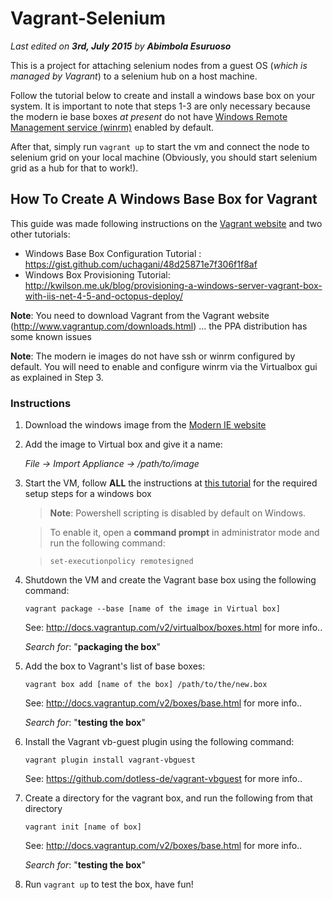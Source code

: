 Vagrant-Selenium
==============
_Last edited on **3rd, July 2015** by **Abimbola Esuruoso**_

This is a project for attaching selenium nodes from a guest OS (*which is managed by Vagrant*) to a selenium hub on a host machine.

Follow the tutorial below to create and install a windows base box on your system. It is important to note that steps 1-3 are only necessary because the modern ie base boxes *at present* do not have [Windows Remote Management service (winrm)](https://en.wikipedia.org/wiki/WS-Management) enabled by default.

After that, simply run `vagrant up` to start the vm and connect the node to selenium grid on your local machine (Obviously, you should start selenium grid as a hub for that to work!).

How To Create A Windows Base Box for Vagrant
-----------------------------------------------------------------

This guide was made following instructions on the [Vagrant website](https://docs.vagrantup.com/v2/) and two other tutorials:

- Windows Base Box Configuration Tutorial : https://gist.github.com/uchagani/48d25871e7f306f1f8af
- Windows Box Provisioning Tutorial: http://kwilson.me.uk/blog/provisioning-a-windows-server-vagrant-box-with-iis-net-4-5-and-octopus-deploy/

 **Note**: You need to download Vagrant from the Vagrant website (http://www.vagrantup.com/downloads.html) ... the PPA distribution has some known issues

 **Note**: The modern ie images do not have ssh or winrm configured by default. You will need to enable and configure winrm via the Virtualbox
	gui as explained in Step 3.

### Instructions
1. Download the windows image from the [Modern IE website](http://dev.modern.ie/tools/vms/)

2. Add the image to Virtual box and give it a name:

	*File -> Import Appliance -> /path/to/image*

3. Start the VM, follow **ALL** the instructions at [this tutorial](https://gist.github.com/uchagani/48d25871e7f306f1f8af) for the required setup steps for a windows box

    > **Note**: Powershell scripting is disabled by default on Windows.
    
    > To enable it, open a **command prompt** in administrator mode and run the following command:
    
    > `set-executionpolicy remotesigned`

4. Shutdown the VM and create the Vagrant base box using the following command:

	`vagrant package --base [name of the image in Virtual box]`

	See: http://docs.vagrantup.com/v2/virtualbox/boxes.html for more info..

	*Search for*: "**packaging the box**"

5. Add the box to Vagrant's list of base boxes:

	`vagrant box add [name of the box] /path/to/the/new.box`

	See: http://docs.vagrantup.com/v2/boxes/base.html for more info..

	*Search for*: "**testing the box**"

6. Install the Vagrant vb-guest plugin using the following command:

	`vagrant plugin install vagrant-vbguest`

	See: https://github.com/dotless-de/vagrant-vbguest for more info..

7. Create a directory for the vagrant box, and run the following from that directory

	`vagrant init [name of box]`

	See: http://docs.vagrantup.com/v2/boxes/base.html for more info..

	*Search for*: "**testing the box**"

8. Run `vagrant up` to test the box, have fun!
